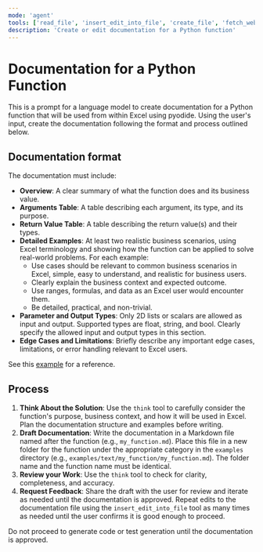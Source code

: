 ```yaml
---
mode: 'agent'
tools: ['read_file', 'insert_edit_into_file', 'create_file', 'fetch_webpage', 'think',  'get_errors']
description: 'Create or edit documentation for a Python function'
---
```


# Documentation for a Python Function

This is a prompt for a language model to create documentation for a Python function that will be used from within Excel using pyodide.  Using the user's input, create the documentation following the format and process outlined below. 

## Documentation format

The documentation must include:
  - **Overview**: A clear summary of what the function does and its business value.
  - **Arguments Table**: A table describing each argument, its type, and its purpose.
  - **Return Value Table**: A table describing the return value(s) and their types.
  - **Detailed Examples**: At least two realistic business scenarios, using Excel terminology and showing how the function can be applied to solve real-world problems. For each example:
    - Use cases should be relevant to common business scenarios in Excel, simple, easy to understand, and realistic for business users.
    - Clearly explain the business context and expected outcome.
    - Use ranges, formulas, and data as an Excel user would encounter them.
    - Be detailed, practical, and non-trivial.
  - **Parameter and Output Types**: Only 2D lists or scalars are allowed as input and output. Supported types are float, string, and bool. Clearly specify the allowed input and output types in this section.
  - **Edge Cases and Limitations**: Briefly describe any important edge cases, limitations, or error handling relevant to Excel users.

See this [example](../../examples/text/ai_ask/ai_ask.md) for a reference.

## Process

1. **Think About the Solution**: Use the `think` tool to carefully consider the function's purpose, business context, and how it will be used in Excel. Plan the documentation structure and examples before writing.
2. **Draft Documentation**: Write the documentation in a Markdown file named after the function (e.g., `my_function.md`). Place this file in a new folder for the function under the appropriate category in the `examples` directory (e.g., `examples/text/my_function/my_function.md`). The folder name and the function name must be identical.
3. **Review your Work**: Use the `think` tool to check for clarity, completeness, and accuracy.
4. **Request Feedback**: Share the draft with the user for review and iterate as needed until the documentation is approved. Repeat edits to the documentation file using the `insert_edit_into_file` tool as many times as needed until the user confirms it is good enough to proceed.

Do not proceed to generate code or test generation until the documentation is approved.